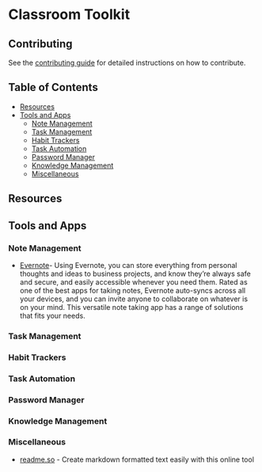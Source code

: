 # Classroom Toolkit

## Contributing

See the [contributing guide](CONTRIBUTING.md) for detailed instructions on how to contribute.

## Table of Contents

- [Resources](#resources)
- [Tools and Apps](#tools-and-apps)
  - [Note Management](#note-management)
  - [Task Management](#task-management)
  - [Habit Trackers](#habit-trackers)
  - [Task Automation](#task-automation)
  - [Password Manager](#password-manager)
  - [Knowledge Management](#knowledge-management)
  - [Miscellaneous](#miscellaneous)

## Resources

## Tools and Apps

### Note Management
  - [Evernote](https://evernote.com)- Using Evernote, you can store everything from personal thoughts and ideas to business projects, and know they’re always safe and secure, and easily accessible whenever you need them. Rated as one of the best apps for taking notes, Evernote auto-syncs across all your devices, and you can invite anyone to collaborate on whatever is on your mind. This versatile note taking app has a range of solutions that fits your needs. 

### Task Management

### Habit Trackers

### Task Automation

### Password Manager

### Knowledge Management

### Miscellaneous

- [readme.so](https://readme.so/editor) - Create markdown formatted text easily with this online tool
 
